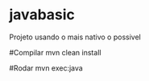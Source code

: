 # javabasic
Projeto usando o mais nativo o possivel

#Compilar
mvn clean install

#Rodar
mvn exec:java
